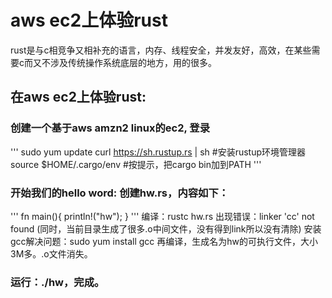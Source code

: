 # aws ec2上体验rust

rust是与c相竞争又相补充的语言，内存、线程安全，并发友好，高效，在某些需要c而又不涉及传统操作系统底层的地方，用的很多。

## 在aws ec2上体验rust:
### 创建一个基于aws amzn2 linux的ec2, 登录
'''
sudo yum update
curl https://sh.rustup.rs | sh #安装rustup环境管理器
source $HOME/.cargo/env #按提示，把cargo bin加到PATH
'''

### 开始我们的hello word: 创建hw.rs，内容如下：
'''
fn main(){
  println!("hw");
}
'''
编译：rustc hw.rs
出现错误：linker 'cc' not found (同时，当前目录生成了很多.o中间文件，没有得到link所以没有清除)
安装gcc解决问题：sudo yum install gcc
再编译，生成名为hw的可执行文件，大小3M多。.o文件消失。

### 运行：./hw，完成。
